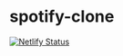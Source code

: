 # spotify-clone

[![Netlify Status](https://api.netlify.com/api/v1/badges/6c2db572-00c4-460c-9b8e-c1a792da48ee/deploy-status)](https://app.netlify.com/sites/aryan-spotify/deploys)
